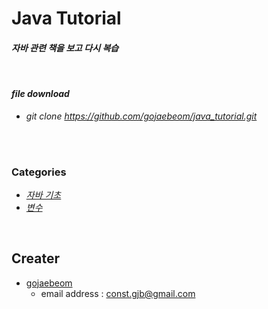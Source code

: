 # Java Tutorial  
#### *자바 관련 책을 보고 다시 복습* 
<br/>

#### _file download_
-  *git clone https://github.com/gojaebeom/java_tutorial.git*
<br/>
<br/>

### Categories
-  _[자바 기초](https://github.com/gojaebeom/java_tutorial/tree/master/src/ch00_%EC%9E%90%EB%B0%94%EC%9D%98%EA%B8%B0%EB%B3%B8)_
-  _[변수](https://github.com/gojaebeom/java_tutorial/tree/master/src/ch01_%EB%B3%80%EC%88%98)_
<br/>

## Creater
- [gojaebeom](https://github.com/gojaebeom)
    - email address : const.gjb@gmail.com
